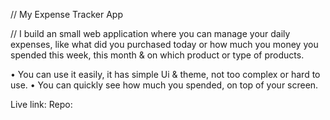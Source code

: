 // My Expense Tracker App

// I build an small web application where you can manage your daily expenses, like what did you purchased today or how much you money you spended this week, this month & on which product or type of products.

• You can use it easily, it has simple Ui & theme, not too complex or hard to use.
• You can quickly see how much you spended, on top of your screen.

Live link:
Repo: 